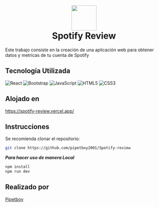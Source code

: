 
<div align="center">
      <h1> <img src="http://localhost:5173/src/assets/spotify-logo.svg" width="80px"><br/>
Spotify Review</h1>
     </div>

Este trabajo consiste en la creación de una aplicación web para obtener datos y metricas de tu cuenta de Spotify
<br/>


## Tecnología Utilizada
![React](https://img.shields.io/badge/react-%2320232a.svg?style=for-the-badge&logo=react&logoColor=%2361DAFB) ![Bootstrap](https://img.shields.io/badge/bootstrap-%23563D7C.svg?style=for-the-badge&logo=bootstrap&logoColor=white) ![JavaScript](https://img.shields.io/badge/javascript-%23323330.svg?style=for-the-badge&logo=javascript&logoColor=%23F7DF1E) ![HTML5](https://img.shields.io/badge/html5-%23E34F26.svg?style=for-the-badge&logo=html5&logoColor=white) ![CSS3](https://img.shields.io/badge/css3-%231572B6.svg?style=for-the-badge&logo=css3&logoColor=white)
      

## Alojado en 
https://spotify-review.vercel.app/
## Instrucciones
Se recomienda clonar el repositorio:
```sh
git clone https://github.com/pipetboy2001/Spotify-review
```

***Para hacer uso de manera Local***
```sh
npm install
npm run dev
```



## Realizado por
[Pipetboy](https://github.com/Pipetboy2001)<br/>